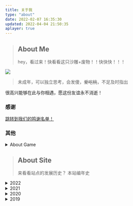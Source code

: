 ```yaml
---
title: 关于我
type: "about"
date: 2022-02-07 16:35:30
updated: 2022-04-04 21:50:35
aplayer: true
---
```


> ## About Me
>hey，看过来！快看看这只沙雕+废物！！快快快！！！
>

<div class="text-center">
  <div class="site-author-avatar">
    <img src="https://q1.qlogo.cn/g?b=qq&nk=2271225249&s=640">
  </div>
</div>

> 未成年，可以独立思考，会发傻，~~爱吃桃~~，不足及时指出


很高兴能够在此与你相遇，愿这份友谊永不消逝！

### 感谢

[跳转到我们的鸣谢名单！](../thanks/)


### 其他

<details>

<summary>About Game</summary>

### 明日方舟

997437387

月霜夕#4422

### 我的世界Minecraft
 
Java: TARS_TNXG
BE: tian xiang zax6

### 少女前线

1516432

TARS天翔

### 崩坏3

260574680

天翔

### 原神

142617967

天翔TNXG


</details>



> ## About Site
>来看看站点的发展历史？
>本站编年史

<details>
<summary>2022</summary>

### 2022-3-26
初次部署Wexagonal <a class="heimu" little="HPP的升级版就是HPP+">(hexoplusplus plus)</a>

### 2022-3-25
购买域名<a href="https://prts.top">prts.top</a>，作为<a href="https://arknights.asia">arknights.asia</a>域名到期后的新域名

续费域名<a href="https://www.loyunet.cn">loyunet.cn</a>

决定日后前端域名为<a href="https://www.loyunet.cn">loyunet.cn</a>后端域名为<a href="https://prts.top">prts.top</a>

### 2022-1-29
新增友链朋友圈

### 2022-1-16
博客支持ServiceWorker及适配HexoPlusPlus

### 2022-1-15
静态博客部署

天翔开始简单学习Pyhton
</details>
<details>
<summary>2021</summary>

### 2021-8
天翔开始学习易语言和php

### 2021-5-9
注册域名<a href="https://arknights.asia">arknights.asia</a>

MurlAPI更名为Arknights.Asia

注册域名<a href="https://www.loyunet.cn">loyunet.cn</a>

洛圄网络主域名更换
</details>
<details>
<summary>2020</summary>

期间大大小小发生了一些事情，比如CoolQ的消逝

MisakaNetwork.ML改组，建立LoYuNetwork，购买域名<a href="https://loyunet.xyz">loyunet.xyz</a>

MurlAPI初步建立

~~有点记不太清了~~
</details>
<details>
<summary>2019</summary>

### 2019-8-12
发现了wordpress，并搭建了我第一个博客

### 2019-7-21
抱着尝试的态度，我搭建起了我的第一个动态网站，程序嘛，程序是discuz，对没错，我的第一个动态网站是论坛(doge)

### 2019-6-27
在机缘巧合下，我注册了我的第一个域名<a href="http://misakanetwork.ml">misakanetwork.ml</a>，这将我带入了web的世界中来。不过那时候还是对着百度写一些简单的网页
</details>